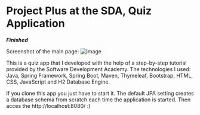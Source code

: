 # Project Plus at the SDA, Quiz Application
***Finished*** 

Screenshot of the main page:
![image](https://user-images.githubusercontent.com/97526064/166112080-34551ae0-b4e8-4e95-ac04-6212826970f1.png)


This is a quiz app that I developed with the help of a step-by-step tutorial provided by the Software Development Academy.
The technologies I used: Java, Spring Framework, Spring Boot, Maven, Thymeleaf, Bootstrap, HTML, CSS, JavaScript and H2 Database Engine.

If you clone this app you just have to start it. The default JPA setting creates a database schema from scratch each time the application is started.
Then acces the http://localhost:8080/ :)
